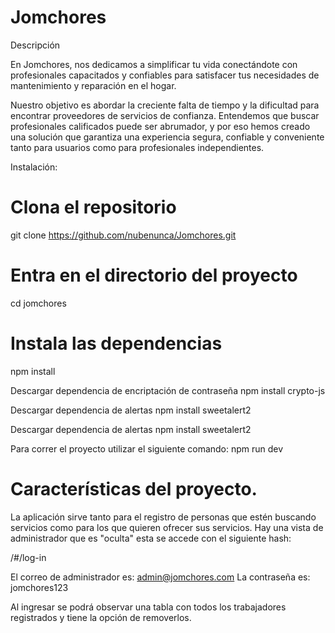 # Jomchores

Descripción

En Jomchores, nos dedicamos a simplificar tu vida conectándote con profesionales capacitados y confiables para satisfacer tus necesidades de mantenimiento y reparación en el hogar.

Nuestro objetivo es abordar la creciente falta de tiempo y la dificultad para encontrar proveedores de servicios de confianza. Entendemos que buscar profesionales calificados puede ser abrumador, y por eso hemos creado una solución que garantiza una experiencia segura, confiable y conveniente tanto para usuarios como para profesionales independientes.

Instalación:

# Clona el repositorio
git clone https://github.com/nubenunca/Jomchores.git

# Entra en el directorio del proyecto
cd jomchores

# Instala las dependencias
npm install

Descargar dependencia de encriptación de contraseña
npm install crypto-js

Descargar dependencia de alertas 
npm install sweetalert2

Descargar dependencia de alertas 
npm install sweetalert2

Para correr el proyecto utilizar el siguiente comando: 
npm run dev

# Características del proyecto.
La aplicación sirve tanto para el registro de personas que estén buscando servicios como para los que quieren ofrecer sus servicios. Hay una vista de administrador que es "oculta" esta se accede con el siguiente hash:

/#/log-in

El correo de administrador es: admin@jomchores.com
La contraseña es: jomchores123

Al ingresar se podrá observar una tabla con todos los trabajadores registrados y tiene la opción de removerlos.
